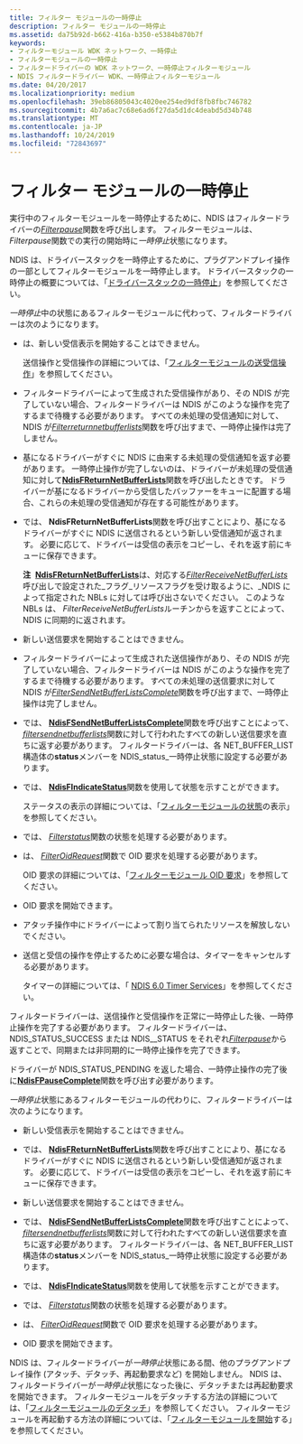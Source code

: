 ```yaml
---
title: フィルター モジュールの一時停止
description: フィルター モジュールの一時停止
ms.assetid: da75b92d-b662-416a-b350-e5384b870b7f
keywords:
- フィルターモジュール WDK ネットワーク、一時停止
- フィルターモジュールの一時停止
- フィルタードライバーの WDK ネットワーク、一時停止フィルターモジュール
- NDIS フィルタードライバー WDK、一時停止フィルターモジュール
ms.date: 04/20/2017
ms.localizationpriority: medium
ms.openlocfilehash: 39eb86805043c4020ee254ed9df8fb8fbc746782
ms.sourcegitcommit: 4b7a6ac7c68e6ad6f27da5d1dc4deabd5d34b748
ms.translationtype: MT
ms.contentlocale: ja-JP
ms.lasthandoff: 10/24/2019
ms.locfileid: "72843697"
---
```

# <a name="pausing-a-filter-module"></a>フィルター モジュールの一時停止





実行中のフィルターモジュールを一時停止するために、NDIS はフィルタードライバーの[*Filterpause*](https://docs.microsoft.com/windows-hardware/drivers/ddi/ndis/nc-ndis-filter_pause)関数を呼び出します。 フィルターモジュールは、 *Filterpause*関数での実行の開始時に*一時停止*状態になります。

NDIS は、ドライバースタックを一時停止するために、プラグアンドプレイ操作の一部としてフィルターモジュールを一時停止します。 ドライバースタックの一時停止の概要については、「[ドライバースタックの一時停止](pausing-a-driver-stack.md)」を参照してください。

*一時停止*中の状態にあるフィルターモジュールに代わって、フィルタードライバーは次のようになります。

-   は、新しい受信表示を開始することはできません。

    送信操作と受信操作の詳細については、「[フィルターモジュールの送受信操作](filter-module-send-and-receive-operations.md)」を参照してください。

-   フィルタードライバーによって生成された受信操作があり、その NDIS が完了していない場合、フィルタードライバーは NDIS がこのような操作を完了するまで待機する必要があります。 すべての未処理の受信通知に対して、NDIS が[*Filterreturnnetbufferlists*](https://docs.microsoft.com/windows-hardware/drivers/ddi/ndis/nc-ndis-filter_return_net_buffer_lists)関数を呼び出すまで、一時停止操作は完了しません。

-   基になるドライバーがすぐに NDIS に由来する未処理の受信通知を返す必要があります。 一時停止操作が完了しないのは、ドライバーが未処理の受信通知に対して[**NdisFReturnNetBufferLists**](https://docs.microsoft.com/windows-hardware/drivers/ddi/ndis/nf-ndis-ndisfreturnnetbufferlists)関数を呼び出したときです。 ドライバーが基になるドライバーから受信したバッファーをキューに配置する場合、これらの未処理の受信通知が存在する可能性があります。

-   では、 **NdisFReturnNetBufferLists**関数を呼び出すことにより、基になるドライバーがすぐに NDIS に送信されるという新しい受信通知が返されます。 必要に応じて、ドライバーは受信の表示をコピーし、それを返す前にキューに保存できます。

    **注**  [**NdisFReturnNetBufferLists**](https://docs.microsoft.com/windows-hardware/drivers/ddi/ndis/nf-ndis-ndisfreturnnetbufferlists)は、対応する[*FilterReceiveNetBufferLists*](https://docs.microsoft.com/windows-hardware/drivers/ddi/ndis/nc-ndis-filter_receive_net_buffer_lists)呼び出しで設定された\_フラグ\_リソースフラグを受け取るように、\_NDIS によって指定された NBLs に対しては呼び出さないでください。 このような NBLs は、 *FilterReceiveNetBufferLists*ルーチンからを返すことによって、NDIS に同期的に返されます。

     

-   新しい送信要求を開始することはできません。

-   フィルタードライバーによって生成された送信操作があり、その NDIS が完了していない場合、フィルタードライバーは NDIS がこのような操作を完了するまで待機する必要があります。 すべての未処理の送信要求に対して NDIS が[*FilterSendNetBufferListsComplete*](https://docs.microsoft.com/windows-hardware/drivers/ddi/ndis/nc-ndis-filter_send_net_buffer_lists_complete)関数を呼び出すまで、一時停止操作は完了しません。

-   では、 [**NdisFSendNetBufferListsComplete**](https://docs.microsoft.com/windows-hardware/drivers/ddi/ndis/nf-ndis-ndisfsendnetbufferlistscomplete)関数を呼び出すことによって、 [*filtersendnetbufferlists*](https://docs.microsoft.com/windows-hardware/drivers/ddi/ndis/nc-ndis-filter_send_net_buffer_lists)関数に対して行われたすべての新しい送信要求を直ちに返す必要があります。 フィルタードライバーは、各 NET\_BUFFER\_LIST 構造体の**status**メンバーを NDIS\_status\_一時停止状態に設定する必要があります。

-   では、 [**NdisFIndicateStatus**](https://docs.microsoft.com/windows-hardware/drivers/ddi/ndis/nf-ndis-ndisfindicatestatus)関数を使用して状態を示すことができます。

    ステータスの表示の詳細については、「[フィルターモジュールの状態](filter-module-status-indications.md)の表示」を参照してください。

-   では、 [*Filterstatus*](https://docs.microsoft.com/windows-hardware/drivers/ddi/ndis/nc-ndis-filter_status)関数の状態を処理する必要があります。

-   は、 [*FilterOidRequest*](https://docs.microsoft.com/windows-hardware/drivers/ddi/ndis/nc-ndis-filter_oid_request)関数で OID 要求を処理する必要があります。

    OID 要求の詳細については、「[フィルターモジュール OID 要求](filter-module-oid-requests.md)」を参照してください。

-   OID 要求を開始できます。

-   アタッチ操作中にドライバーによって割り当てられたリソースを解放しないでください。

-   送信と受信の操作を停止するために必要な場合は、タイマーをキャンセルする必要があります。

    タイマーの詳細については、「 [NDIS 6.0 Timer Services](https://docs.microsoft.com/windows-hardware/drivers/ddi/_netvista/)」を参照してください。

フィルタードライバーは、送信操作と受信操作を正常に一時停止した後、一時停止操作を完了する必要があります。 フィルタードライバーは、NDIS\_STATUS\_SUCCESS または NDIS\_\_STATUS をそれぞれ[*Filterpause*](https://docs.microsoft.com/windows-hardware/drivers/ddi/ndis/nc-ndis-filter_pause)から返すことで、同期または非同期的に一時停止操作を完了できます。

ドライバーが NDIS\_STATUS\_PENDING を返した場合、一時停止操作の完了後に[**NdisFPauseComplete**](https://docs.microsoft.com/windows-hardware/drivers/ddi/ndis/nf-ndis-ndisfpausecomplete)関数を呼び出す必要があります。

*一時停止*状態にあるフィルターモジュールの代わりに、フィルタードライバーは次のようになります。

-   新しい受信表示を開始することはできません。

-   では、 [**NdisFReturnNetBufferLists**](https://docs.microsoft.com/windows-hardware/drivers/ddi/ndis/nf-ndis-ndisfreturnnetbufferlists)関数を呼び出すことにより、基になるドライバーがすぐに NDIS に送信されるという新しい受信通知が返されます。 必要に応じて、ドライバーは受信の表示をコピーし、それを返す前にキューに保存できます。

-   新しい送信要求を開始することはできません。

-   では、 [**NdisFSendNetBufferListsComplete**](https://docs.microsoft.com/windows-hardware/drivers/ddi/ndis/nf-ndis-ndisfsendnetbufferlistscomplete)関数を呼び出すことによって、 [*filtersendnetbufferlists*](https://docs.microsoft.com/windows-hardware/drivers/ddi/ndis/nc-ndis-filter_send_net_buffer_lists)関数に対して行われたすべての新しい送信要求を直ちに返す必要があります。 フィルタードライバーは、各 NET\_BUFFER\_LIST 構造体の**status**メンバーを NDIS\_status\_一時停止状態に設定する必要があります。

-   では、 [**NdisFIndicateStatus**](https://docs.microsoft.com/windows-hardware/drivers/ddi/ndis/nf-ndis-ndisfindicatestatus)関数を使用して状態を示すことができます。

-   では、 [*Filterstatus*](https://docs.microsoft.com/windows-hardware/drivers/ddi/ndis/nc-ndis-filter_status)関数の状態を処理する必要があります。

-   は、 [*FilterOidRequest*](https://docs.microsoft.com/windows-hardware/drivers/ddi/ndis/nc-ndis-filter_oid_request)関数で OID 要求を処理する必要があります。

-   OID 要求を開始できます。

NDIS は、フィルタードライバーが*一時停止*状態にある間、他のプラグアンドプレイ操作 (アタッチ、デタッチ、再起動要求など) を開始しません。 NDIS は、フィルタードライバーが*一時停止*状態になった後に、デタッチまたは再起動要求を開始できます。 フィルターモジュールをデタッチする方法の詳細については、「[フィルターモジュールのデタッチ](detaching-a-filter-module.md)」を参照してください。 フィルターモジュールを再起動する方法の詳細については、「[フィルターモジュールを開始](starting-a-filter-module.md)する」を参照してください。

 

 





